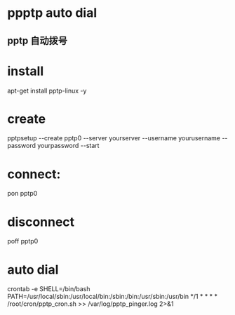 # ppptp auto dial
## pptp 自动拨号

# install
apt-get install pptp-linux -y

# create 
pptpsetup --create pptp0 --server yourserver  --username yourusername --password yourpassword --start

# connect:
pon pptp0
# disconnect
poff pptp0

# auto dial
crontab -e
SHELL=/bin/bash
PATH=/usr/local/sbin:/usr/local/bin:/sbin:/bin:/usr/sbin:/usr/bin
*/1  * * * * /root/cron/pptp_cron.sh >> /var/log/pptp_pinger.log 2>&1
